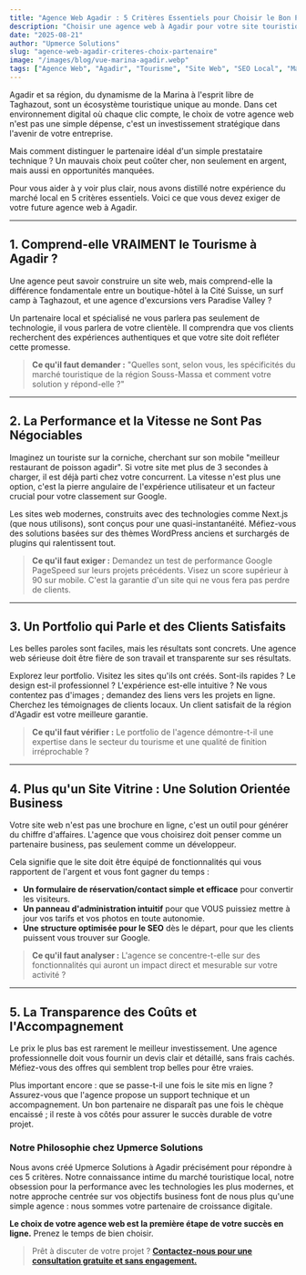 ```yaml
---
title: "Agence Web Agadir : 5 Critères Essentiels pour Choisir le Bon Partenaire"
description: "Choisir une agence web à Agadir pour votre site touristique est une décision cruciale. Découvrez les 5 critères indispensables pour faire le bon choix et garantir le succès de votre projet."
date: "2025-08-21"
author: "Upmerce Solutions"
slug: "agence-web-agadir-criteres-choix-partenaire"
image: "/images/blog/vue-marina-agadir.webp"
tags: ["Agence Web", "Agadir", "Tourisme", "Site Web", "SEO Local", "Maroc"]
---
```


Agadir et sa région, du dynamisme de la Marina à l'esprit libre de Taghazout, sont un écosystème touristique unique au monde. Dans cet environnement digital où chaque clic compte, le choix de votre agence web n'est pas une simple dépense, c'est un investissement stratégique dans l'avenir de votre entreprise.

Mais comment distinguer le partenaire idéal d'un simple prestataire technique ? Un mauvais choix peut coûter cher, non seulement en argent, mais aussi en opportunités manquées.

Pour vous aider à y voir plus clair, nous avons distillé notre expérience du marché local en 5 critères essentiels. Voici ce que vous devez exiger de votre future agence web à Agadir.



---

## 1. Comprend-elle VRAIMENT le Tourisme à Agadir ?

Une agence peut savoir construire un site web, mais comprend-elle la différence fondamentale entre un boutique-hôtel à la Cité Suisse, un surf camp à Taghazout, et une agence d'excursions vers Paradise Valley ?

Un partenaire local et spécialisé ne vous parlera pas seulement de technologie, il vous parlera de votre clientèle. Il comprendra que vos clients recherchent des expériences authentiques et que votre site doit refléter cette promesse.

> **Ce qu'il faut demander :** "Quelles sont, selon vous, les spécificités du marché touristique de la région Souss-Massa et comment votre solution y répond-elle ?"

---

## 2. La Performance et la Vitesse ne Sont Pas Négociables

Imaginez un touriste sur la corniche, cherchant sur son mobile "meilleur restaurant de poisson agadir". Si votre site met plus de 3 secondes à charger, il est déjà parti chez votre concurrent. La vitesse n'est plus une option, c'est la pierre angulaire de l'expérience utilisateur et un facteur crucial pour votre classement sur Google.

Les sites web modernes, construits avec des technologies comme Next.js (que nous utilisons), sont conçus pour une quasi-instantanéité. Méfiez-vous des solutions basées sur des thèmes WordPress anciens et surchargés de plugins qui ralentissent tout.

> **Ce qu'il faut exiger :** Demandez un test de performance Google PageSpeed sur leurs projets précédents. Visez un score supérieur à 90 sur mobile. C'est la garantie d'un site qui ne vous fera pas perdre de clients.

---

## 3. Un Portfolio qui Parle et des Clients Satisfaits

Les belles paroles sont faciles, mais les résultats sont concrets. Une agence web sérieuse doit être fière de son travail et transparente sur ses résultats.

Explorez leur portfolio. Visitez les sites qu'ils ont créés. Sont-ils rapides ? Le design est-il professionnel ? L'expérience est-elle intuitive ? Ne vous contentez pas d'images ; demandez des liens vers les projets en ligne. Cherchez les témoignages de clients locaux. Un client satisfait de la région d'Agadir est votre meilleure garantie.

> **Ce qu'il faut vérifier :** Le portfolio de l'agence démontre-t-il une expertise dans le secteur du tourisme et une qualité de finition irréprochable ?

---

## 4. Plus qu'un Site Vitrine : Une Solution Orientée Business

Votre site web n'est pas une brochure en ligne, c'est un outil pour générer du chiffre d'affaires. L'agence que vous choisirez doit penser comme un partenaire business, pas seulement comme un développeur.

Cela signifie que le site doit être équipé de fonctionnalités qui vous rapportent de l'argent et vous font gagner du temps :
* **Un formulaire de réservation/contact simple et efficace** pour convertir les visiteurs.
* **Un panneau d'administration intuitif** pour que VOUS puissiez mettre à jour vos tarifs et vos photos en toute autonomie.
* **Une structure optimisée pour le SEO** dès le départ, pour que les clients puissent vous trouver sur Google.

> **Ce qu'il faut analyser :** L'agence se concentre-t-elle sur des fonctionnalités qui auront un impact direct et mesurable sur votre activité ?

---

## 5. La Transparence des Coûts et l'Accompagnement

Le prix le plus bas est rarement le meilleur investissement. Une agence professionnelle doit vous fournir un devis clair et détaillé, sans frais cachés. Méfiez-vous des offres qui semblent trop belles pour être vraies.

Plus important encore : que se passe-t-il une fois le site mis en ligne ? Assurez-vous que l'agence propose un support technique et un accompagnement. Un bon partenaire ne disparaît pas une fois le chèque encaissé ; il reste à vos côtés pour assurer le succès durable de votre projet.

### Notre Philosophie chez Upmerce Solutions

Nous avons créé Upmerce Solutions à Agadir précisément pour répondre à ces 5 critères. Notre connaissance intime du marché touristique local, notre obsession pour la performance avec les technologies les plus modernes, et notre approche centrée sur vos objectifs business font de nous plus qu'une simple agence : nous sommes votre partenaire de croissance digitale.

**Le choix de votre agence web est la première étape de votre succès en ligne.** Prenez le temps de bien choisir.

> Prêt à discuter de votre projet ? [**Contactez-nous pour une consultation gratuite et sans engagement.**](https://www.upmerce.com/en#contact)